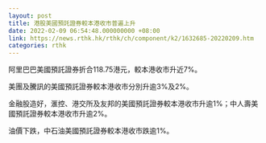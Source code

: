 ```yaml
---
layout: post
title: 港股美國預託證券較本港收市普遍上升
date: 2022-02-09 06:54:48.000000000 +08:00
link: https://news.rthk.hk/rthk/ch/component/k2/1632685-20220209.htm
categories: rthk
---
```


阿里巴巴美國預託證券折合118.75港元，較本港收市升近7%。

美團及騰訊的美國預託證券較本港收市分別升逾3%及2%。

金融股造好，滙控、港交所及友邦的美國預託證券較本港收市升逾1%；中人壽美國預託證券較本港收市升逾2%。

油價下跌，中石油美國預託證券較本港收市跌逾1%。
